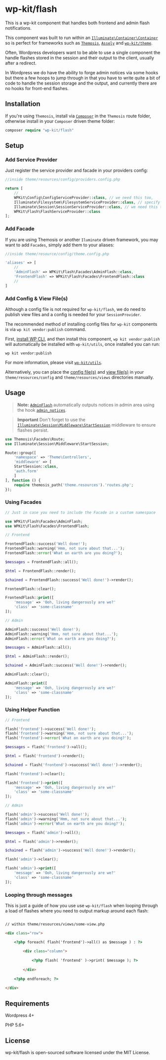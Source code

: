 # wp-kit/flash

This is a wp-kit component that handles both frontend and admin flash notifications.

This component was built to run within an [```Illuminate\Container\Container```](https://github.com/illuminate/container/blob/master/Container.php) so is perfect for frameworks such as [```Themosis```](http://framework.themosis.com/), [```Assely```](https://assely.org/) and [```wp-kit/theme```](https://github.com/wp-kit/theme).

Often, Wordpress developers want to be able to use a single component the handle flashes stored in the session and their output to the client, usually after a redirect. 

In Wordpress we do have the ability to forge admin notices via some hooks but there a few hoops to jump through in that you have to write quite a bit of code to handle the session storage and the output, and currently there are no hooks for front-end flashes.

## Installation

If you're using ```Themosis```, install via [```Composer```](https://getcomposer.org/) in the ```Themosis``` route folder, otherwise install in your ```Composer``` driven theme folder:

```php
composer require "wp-kit/flash"
```

## Setup

### Add Service Provider

Just register the service provider and facade in your providers config:

```php
//inside theme/resources/config/providers.config.php

return [
    //
    WPKit\Config\ConfigServiceProvider::class, // we need this too,
    Illuminate\Filesystem\FilesystemServiceProvider::class, // specify the driver provider
    Illuminate\Session\SessionServiceProvider::class, // we need this too
    WPKit\Flash\FlashServiceProvider::class
];
```

### Add Facade

If you are using Themosis or another ```Iluminate``` driven framework, you may want to add ```Facades```, simply add them to your aliases:

```php
//inside theme/resource/config/theme.config.php

'aliases' => [
    //
    'AdminFlash' => WPKit\Flash\Facades\AdminFlash::class,
    'FrontendFlash' => WPKit\Flash\Facades\FrontendFlash::class
    //
]
```

### Add Config & View File(s)

Although a config file is not required for ```wp-kit/flash```, we do need to publish view files and a config is needed for your ```SessionProvider```.

The recommended method of installing config files for ```wp-kit``` components is via ```wp kit vendor:publish``` command.

First, [install WP CLI](http://wp-cli.org/), and then install this component, ```wp kit vendor:publish``` will automatically be installed with ```wp-kit/utils```, once installed you can run:

```wp kit vendor:publish```

For more information, please visit [```wp-kit/utils```](https://github.com/wp-kit/utils#commands).

Alternatively, you can place the [config file(s)](config) and [view file(s)](views) in your ```theme/resources/config``` and ```theme/resources/views``` directories manually.

## Usage

> **Note:** [```AdminFlash```](https://github.com/wp-kit/flash/blob/master/src/Flash/Flashers/AdminFlash.php) automatically outputs notices in admin area using the hook [```admin_notices```](https://codex.wordpress.org/Plugin_API/Action_Reference/admin_notices).

> **Important** Don't forget to use the [```Illuminate\Session\Middleware\StartSession```](https://github.com/illuminate/session/blob/master/Middleware/StartSession.php) middleware to ensure flashes persist.

```php
use Themosis\Facades\Route;
use Illuminate\Session\Middleware\StartSession;

Route::group([
    'namespace' => 'Theme\Controllers',
    'middleware' => [
	StartSession::class, 
	'auth.form'
    ]
], function () {
    require themosis_path('theme.resources').'routes.php';
});	
```

### Using Facades

```php
// Just in case you need to include the Facade in a custom namespace

use WPKit\Flash\Facades\AdminFlash;
use WPKit\Flash\Facades\FrontendFlash;

// Frontend

FrontendFlash::success('Well done!');
FrontendFlash::warning('Hmm, not sure about that...');
FrontendFlash::error('What on earth are you doing?');

$messages = FrontendFlash::all();

$html = FrontendFlash::render();

$chained = FrontendFlash::success('Well done!')->render();

FrontendFlash::clear();

FrontendFlash::print([
	'message' => 'Ooh, living dangerously are we?'
	'class' => 'some-classname'
]);

// Admin

AdminFlash::success('Well done!');
AdminFlash::warning('Hmm, not sure about that...');
AdminFlash::error('What on earth are you doing?');

$messages = AdminFlash::all();

$html = AdminFlash::render();

$chained = AdminFlash::success('Well done!')->render();

AdminFlash::clear();

AdminFlash::print([
	'message' => 'Ooh, living dangerously are we?'
	'class' => 'some-classname'
]);
```

### Using Helper Function

```php
// Frontend

flash('frontend')->success('Well done!');
flash('frontend')->warning('Hmm, not sure about that...');
flash('frontend')->error('What on earth are you doing?');

$messages = flash('frontend')->all();

$html = flash('frontend')->render();

$chained = flash('frontend')->success('Well done!')->render();

flash('frontend')->clear();

flash('frontend')->print([
	'message' => 'Ooh, living dangerously are we?'
	'class' => 'some-classname'
]);

// Admin

flash('admin')->success('Well done!');
flash('admin')->warning('Hmm, not sure about that...');
flash('admin')->error('What on earth are you doing?');

$messages = flash('admin')->all();

$html = flash('admin')->render();

$chained = flash('admin')->success('Well done!')->render();

flash('admin')->clear();

flash('admin')->print([
	'message' => 'Ooh, living dangerously are we?'
	'class' => 'some-classname'
]);
```

### Looping through messages

This is just a guide of how you use use ```wp-kit/flash``` when looping through a load of flashes where you need to output markup around each flash:

```html

// within theme/resources/views/some-view.php

<div class="row">

	<?php foreach( flash('frontend')->all() as $message ) : ?>
	
		<div class="column">
		
			<?php flash( 'frontend' )->print( $message ); ?>
			
		</div>
		
	<?php endforeach; ?>
	
</div>
```

## Requirements

Wordpress 4+

PHP 5.6+

## License

wp-kit/flash is open-sourced software licensed under the MIT License.
